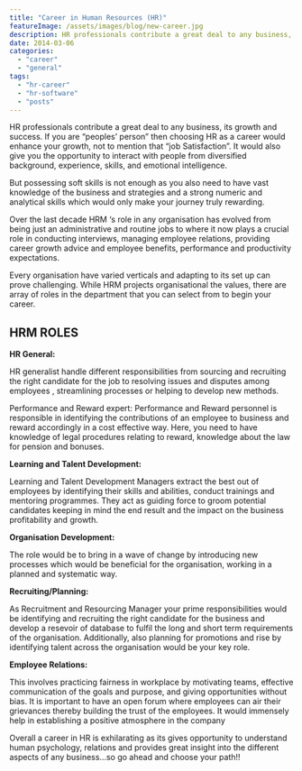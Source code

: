 ```yaml
---
title: "Career in Human Resources (HR)"
featureImage: /assets/images/blog/new-career.jpg
description: HR professionals contribute a great deal to any business, its growth and success. If you are peoples person then choosing HR as a career would enhance your growth, not to mention that job Satisfaction.
date: 2014-03-06
categories: 
  - "career"
  - "general"
tags: 
  - "hr-career"
  - "hr-software"
  - "posts"
---
```


HR professionals contribute a great deal to any business, its growth and success. If you are “peoples’ person” then choosing HR as a career would enhance your growth, not to mention that “job Satisfaction”. It would also give you the opportunity to interact with people from diversified background, experience, skills, and emotional intelligence.

But possessing soft skills is not enough as you also need to have vast knowledge of the business and strategies and a strong numeric and analytical skills which would only make your journey truly rewarding.

Over the last decade HRM ‘s role in any organisation has evolved from being just an administrative and routine jobs to where it now plays a crucial role in conducting interviews, managing employee relations, providing career growth advice and employee benefits, performance and productivity expectations.

Every organisation have varied verticals and adapting to its set up can prove challenging. While HRM projects organisational the values, there are array of roles in the department that you can select from to begin your career.

## HRM ROLES

**HR General:**

HR generalist handle different responsibilities from sourcing and recruiting the right candidate for the job to resolving issues and disputes among employees , streamlining processes or helping to develop new methods.

Performance and Reward expert: Performance and Reward personnel is responsible in identifying the contributions of an employee to business and reward accordingly in a cost effective way. Here, you need to have knowledge of legal procedures relating to reward, knowledge about the law for pension and bonuses.

**Learning and Talent Development:**

Learning and Talent Development Managers extract the best out of employees by identifying their skills and abilities, conduct trainings and mentoring programmes. They act as guiding force to groom potential candidates keeping in mind the end result and the impact on the business profitability and growth.

**Organisation Development:**

The role would be to bring in a wave of change by introducing new processes which would be beneficial for the organisation, working in a planned and systematic way.

**Recruiting/Planning:**

As Recruitment and Resourcing Manager your prime responsibilities would be identifying and recruiting the right candidate for the business and develop a resevoir of database to fulfil the long and short term requirements of the organisation. Additionally, also planning for promotions and rise by identifying talent across the organisation would be your key role.

**Employee Relations:**

This involves practicing fairness in workplace by motivating teams, effective communication of the goals and purpose, and giving opportunities without bias. It is important to have an open forum where employees can air their grievances thereby building the trust of the employees. It would immensely help in establishing a positive atmosphere in the company

Overall a career in HR is exhilarating as its gives opportunity to understand human psychology, relations and provides great insight into the different aspects of any business...so go ahead and choose your path!!
